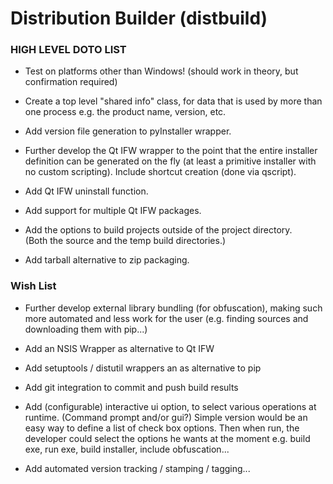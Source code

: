 # Distribution Builder (distbuild) 

### HIGH LEVEL DOTO LIST

* Test on platforms other than Windows! 
	(should work in theory, but confirmation required)
	
* Create a top level "shared info" class, for data that is used by
more than one process e.g. the product name, version, etc.

* Add version file generation to pyInstaller wrapper.

* Further develop the Qt IFW wrapper to the point that the entire installer 
definition can be generated on the fly (at least a primitive installer
with no custom scripting).  Include shortcut creation (done via qscript). 

* Add Qt IFW uninstall function.

* Add support for multiple Qt IFW packages.

* Add the options to build projects outside of the project directory.  
	(Both the source and the temp build directories.)
			
* Add tarball alternative to zip packaging.

### Wish List		

* Further develop external library bundling (for obfuscation), making such 
more automated and less work for the user (e.g. finding sources and
downloading them with pip...)

* Add an NSIS Wrapper as alternative to Qt IFW

* Add setuptools / distutil wrappers an as alternative to pip  

* Add git integration to commit and push build results

* Add (configurable) interactive ui option, to select various 
operations at runtime. (Command prompt and/or gui?)
Simple version would be an easy way to define a list of
check box options.  Then when run, the developer could
select the options he wants at the moment e.g.
build exe, run exe, build installer, include obfuscation...

* Add automated version tracking / stamping / tagging...
